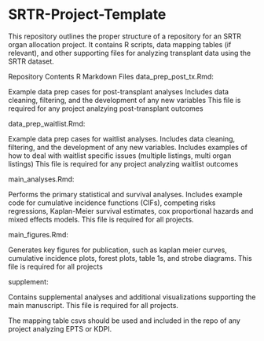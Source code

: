 # SRTR-Project-Template

This repository outlines the proper structure of a repository for an SRTR organ allocation project. It contains R scripts, data mapping tables (if relevant), and other supporting files for analyzing transplant data using the SRTR dataset.

Repository Contents
R Markdown Files
data_prep_post_tx.Rmd:

Example data prep cases for post-transplant analyses
Includes data cleaning, filtering, and the development of any new variables
This file is required for any project analzying post-transplant outcomes

data_prep_waitlist.Rmd:

Example data prep cases for waitlist analyses.
Includes data cleaning, filtering, and the development of any new variables.
Includes examples of how to deal with waitlist specific issues (multiple listings, multi organ listings)
This file is required for any project analyzing waitlist outcomes

main_analyses.Rmd:

Performs the primary statistical and survival analyses.
Includes example code for cumulative incidence functions (CIFs), competing risks regressions, Kaplan-Meier survival estimates, cox proportional hazards and mixed effects models.
This file is required for all projects.

main_figures.Rmd:

Generates key figures for publication, such as kaplan meier curves, cumulative incidence plots, forest plots, table 1s, and strobe diagrams.
This file is required for all projects

supplement:

Contains supplemental analyses and additional visualizations supporting the main manuscript.
This file is required for all projects.

The mapping table csvs should be used and included in the repo of any project analyzing EPTS or KDPI.
